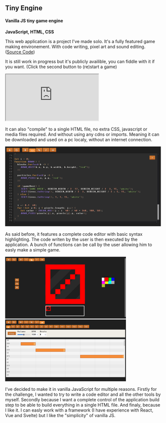 ## Tiny Engine
#### Vanilla JS tiny game engine

**JavaScript, HTML, CSS**

This web application is a project I've made solo. It's a fully featured game making environement. With code writing, pixel art and sound editing. ([Source Code](https://github.com/BastienFafchamps/JsGameEngine))

It is still work in progress but it's publicly availible, you can fiddle with it if you want. (Click the second button to (re)start a game)
<iframe src="https://bastienfafchamps.github.io/JsGameEngine/" title="Tiny Engine"></iframe>

It can also "compile" to a single HTML file, no extra CSS, javascript or media files required. And without using any cdns or imports. Meaning it can be downloaded and used on a pc localy, without an internet connection.

![](./media/JsGameEngine/code.png)

As said before, it features a complete code editor with basic syntax highlighting. The code writen by the user is then executed by the application. A bunch of functions can be call by the user allowing him to easly make a simple game.

<img src="./media/JsGameEngine/sprite.png" height="200px">
<img src="./media/JsGameEngine/melody.png" height="200px">

I've decided to make it in vanilla JavaScript for multiple reasons. Firstly for the challenge, I wanted to try to write a code editor and all the other tools by myself. Secondly because I want a complete control of the application build step to be able to build everything in a single HTML file. And finaly, because I like it. I can easly work with a framework (I have experience with React, Vue and Svelte) but I like the "simplicity" of vanilla JS.
